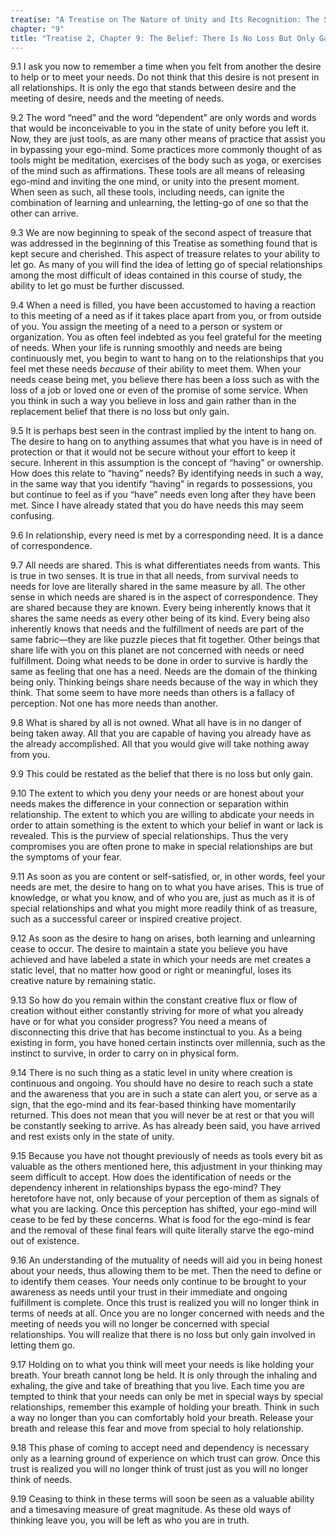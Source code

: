 ```yaml
---
treatise: "A Treatise on The Nature of Unity and Its Recognition: The Second Treatise"
chapter: "9"
title: "Treatise 2, Chapter 9: The Belief: There Is No Loss But Only Gain"
---
```


9.1 I ask you now to remember a time when you felt from another the
desire to help or to meet your needs. Do not think that this desire is
not present in all relationships. It is only the ego that stands between
desire and the meeting of desire, needs and the meeting of needs. 

9.2 The word “need” and the word “dependent” are only words and words
that would be inconceivable to you in the state of unity before you left
it. Now, they are just tools, as are many other means of practice that
assist you in bypassing your ego-mind. Some practices more commonly
thought of as tools might be meditation, exercises of the body such as
yoga, or exercises of the mind such as affirmations. These tools are all
means of releasing ego-mind and inviting the one mind, or unity into the
present moment. When seen as such, all these tools, including needs, can
ignite the combination of learning and unlearning, the letting-go of one
so that the other can arrive. 

9.3 We are now beginning to speak of the second aspect of treasure that
was addressed in the beginning of this Treatise as something found that
is kept secure and cherished. This aspect of treasure relates to your
ability to let go. As many of you will find the idea of letting go of
special relationships among the most difficult of ideas contained in
this course of study, the ability to let go must be further discussed. 

9.4 When a need is filled, you have been accustomed to having a reaction
to this meeting of a need as if it takes place apart from you, or from
outside of you. You assign the meeting of a need to a person or system
or organization. You as often feel indebted as you feel grateful for the
meeting of needs. When your life is running smoothly and needs are being
continuously met, you begin to want to hang on to the relationships that
you feel met these needs *because* of their ability to meet them. When
your needs cease being met, you believe there has been a loss such as
with the loss of a job or loved one or even of the promise of some
service. When you think in such a way you believe in loss and gain
rather than in the replacement belief that there is no loss but only
gain. 

9.5 It is perhaps best seen in the contrast implied by the intent to
hang on. The desire to hang on to anything assumes that what you have is
in need of protection or that it would not be secure without your effort
to keep it secure. Inherent in this assumption is the concept of
“having” or ownership. How does this relate to “having” needs? By
identifying needs in such a way, in the same way that you identify
“having” in regards to possessions, you but continue to feel as if you
“have” needs even long after they have been met. Since I have already
stated that you do have needs this may seem confusing. 

9.6 In relationship, every need is met by a corresponding need. It is a
dance of correspondence. 

9.7 All needs are shared. This is what differentiates needs from wants.
This is true in two senses. It is true in that all needs, from survival
needs to needs for love are literally shared in the same measure by all.
The other sense in which needs are shared is in the aspect of
correspondence. They are shared because they are known. Every being
inherently knows that it shares the same needs as every other being of
its kind. Every being also inherently knows that needs and the
fulfillment of needs are part of the same fabric—they are like puzzle
pieces that fit together. Other beings that share life with you on this
planet are not concerned with needs or need fulfillment. Doing what
needs to be done in order to survive is hardly the same as feeling that
one has a need. Needs are the domain of the thinking being only.
Thinking beings share needs because of the way in which they think. That
some seem to have more needs than others is a fallacy of perception. Not
one has more needs than another. 

9.8 What is shared by all is not owned.  What all have is in no danger
of being taken away. All that you are capable of having you already have
as the already accomplished. All that you would give will take nothing
away from you. 

9.9 This could be restated as the belief that there is no loss but only
gain. 

9.10 The extent to which you deny your needs or are honest about your
needs makes the difference in your connection or separation within
relationship. The extent to which you are willing to abdicate your needs
in order to attain something is the extent to which your belief in want
or lack is revealed. This is the purview of special relationships. Thus
the very compromises you are often prone to make in special
relationships are but the symptoms of your fear. 

9.11 As soon as you are content or self-satisfied, or, in other words,
feel your needs are met, the desire to hang on to what you have arises.
This is true of knowledge, or what you know, and of who you are, just as
much as it is of special relationships and what you might more readily
think of as treasure, such as a successful career or inspired creative
project. 

9.12 As soon as the desire to hang on arises, both learning and
unlearning cease to occur.  The desire to maintain a state you believe
you have achieved and have labeled a state in which your needs are met
creates a static level, that no matter how good or right or meaningful,
loses its creative nature by remaining static. 

9.13 So how do you remain within the constant creative flux or flow of
creation without either constantly striving for more of what you already
have or for what you consider progress? You need a means of
disconnecting this drive that has become instinctual to you. As a being
existing in form, you have honed certain instincts over millennia, such
as the instinct to survive, in order to carry on in physical form. 

9.14 There is no such thing as a static level in unity where creation is
continuous and ongoing. You should have no desire to reach such a state
and the awareness that you are in such a state can alert you, or serve
as a sign, that the ego-mind and its fear-based thinking have
momentarily returned. This does not mean that you will never be at rest
or that you will be constantly seeking to arrive. As has already been
said, you have arrived and rest exists only in the state of unity. 

9.15 Because you have not thought previously of needs as tools every bit
as valuable as the others mentioned here, this adjustment in your
thinking may seem difficult to accept. How does the identification of
needs or the dependency inherent in relationships bypass the ego-mind?
They heretofore have not, only because of your perception of them as
signals of what you are lacking. Once this perception has shifted, your
ego-mind will cease to be fed by these concerns. What is food for the
ego-mind is fear and the removal of these final fears will quite
literally starve the ego-mind out of existence.

9.16 An understanding of the mutuality of needs will aid you in being
honest about your needs, thus allowing them to be met. Then the need to
define or to identify them ceases. Your needs only continue to be
brought to your awareness as needs until your trust in their immediate
and ongoing fulfillment is complete. Once this trust is realized you
will no longer think in terms of needs at all. Once you are no longer
concerned with needs and the meeting of needs you will no longer be
concerned with special relationships. You will realize that there is no
loss but only gain involved in letting them go. 

9.17 Holding on to what you think will meet your needs is like holding
your breath. Your breath cannot long be held. It is only through the
inhaling and exhaling, the give and take of breathing that you live.
Each time you are tempted to think that your needs can only be met in
special ways by special relationships, remember this example of holding
your breath. Think in such a way no longer than you can comfortably hold
your breath. Release your breath and release this fear and move from
special to holy relationship. 

9.18 This phase of coming to accept need and dependency is necessary
only as a learning ground of experience on which trust can grow. Once
this trust is realized you will no longer think of trust just as you
will no longer think of needs. 

9.19 Ceasing to think in these terms will soon be seen as a valuable
ability and a timesaving measure of great magnitude. As these old ways
of thinking leave you, you will be left as who you are in truth.

